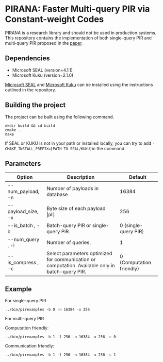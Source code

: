 # PIRANA: Faster Multi-query PIR via Constant-weight Codes

PIRANA is a research library and should not be used in production systems. 
This repository contains the implementation of both single-query PIR and multi-query PIR proposed in the [paper](https://eprint.iacr.org/2022/1401).

## Dependencies
- Microsoft SEAL (version=4.1.1)
- Microsoft Kuku (version=2.1.0)

[Microsoft SEAL](https://github.com/microsoft/SEAL) and [Microsoft Kuku](https://github.com/microsoft/Kuku) can be installed using the instructions outlined in the repository.

## Building the project
The project can be built using the following command.
```
mkdir build && cd build
cmake ..
make
```
If SEAL or KUKU is not in your path or installed locally, you can try to add `-CMAKE_INSTALL_PREFIX=[PATH TO SEAL/KUKU]`in the commond.

## Parameters
| Option             | Description                                         |Default|
|------------------------------|---------------------------------------------|-----|
| --num_payload, -n | Number of payloads in database                      |16384|
| --payload_size, -x | Byte size of each payload \|pl\|.                   | 256|
| --is_batch    , -b | Batch-query PIR or single-query PIR.     |0 (single-query PIR)|
| --num_query   , -l | Number of queries.                      |1|
| --is_compress , -c | Select parameters optimized for communication or computation.  Available only in batch-query PIR.     |0 (Computation friendly)|


## Example
For single-query PIR
```
../bin/pirexamples -b 0 -n 16384 -x 256
```
For multi-query PIR

Computation friendly:
```
../bin/pirexamples -b 1 -l 256 -n 16384 -x 256 -c 0
```

Communication friendly:
```
../bin/pirexamples -b 1 -l 256 -n 16384 -x 256 -c 1 
```
